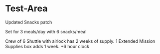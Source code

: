 # Test-Area

Updated Snacks patch

Set for 3 meals/day with 6 snacks/meal

Crew of 6
Shuttle with airlock has 2 weeks of supply.
1 Extended Mission Supplies box adds 1 week.
*6 hour clock
